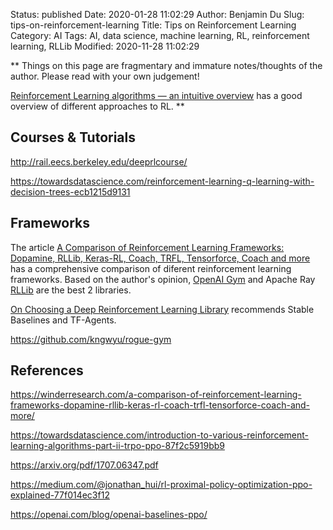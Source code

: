 Status: published
Date: 2020-01-28 11:02:29
Author: Benjamin Du
Slug: tips-on-reinforcement-learning
Title: Tips on Reinforcement Learning
Category: AI
Tags: AI, data science, machine learning, RL, reinforcement learning, RLLib
Modified: 2020-11-28 11:02:29

**
Things on this page are fragmentary and immature notes/thoughts of the author.
Please read with your own judgement!


[Reinforcement Learning algorithms — an intuitive overview](https://medium.com/@SmartLabAI/reinforcement-learning-algorithms-an-intuitive-overview-904e2dff5bbc)
has a good overview of different approaches to RL.
**
## Courses & Tutorials

http://rail.eecs.berkeley.edu/deeprlcourse/

https://towardsdatascience.com/reinforcement-learning-q-learning-with-decision-trees-ecb1215d9131

## Frameworks

The article 
[A Comparison of Reinforcement Learning Frameworks: Dopamine, RLLib, Keras-RL, Coach, TRFL, Tensorforce, Coach and more](https://winderresearch.com/a-comparison-of-reinforcement-learning-frameworks-dopamine-rllib-keras-rl-coach-trfl-tensorforce-coach-and-more/)
has a comprehensive comparison of diferent reinforcement learning frameworks. 
Based on the author's opinion,
[OpenAI Gym](https://github.com/openai/gym)
and 
Apache Ray 
[RLLib](https://github.com/ray-project/ray/tree/master/rllib)
are the best 2 libraries.

[On Choosing a Deep Reinforcement Learning Library](https://medium.com/data-from-the-trenches/choosing-a-deep-reinforcement-learning-library-890fb0307092)
recommends Stable Baselines and TF-Agents.

https://github.com/kngwyu/rogue-gym

## References

https://winderresearch.com/a-comparison-of-reinforcement-learning-frameworks-dopamine-rllib-keras-rl-coach-trfl-tensorforce-coach-and-more/

https://towardsdatascience.com/introduction-to-various-reinforcement-learning-algorithms-part-ii-trpo-ppo-87f2c5919bb9

https://arxiv.org/pdf/1707.06347.pdf

https://medium.com/@jonathan_hui/rl-proximal-policy-optimization-ppo-explained-77f014ec3f12

https://openai.com/blog/openai-baselines-ppo/
